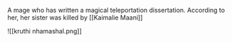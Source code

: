 A mage who has written a magical teleportation dissertation. According to her, her sister was killed by [[Kaimalie Maani]]

![[kruthi nhamashal.png]]